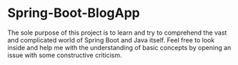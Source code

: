 # Spring-Boot-BlogApp
The sole purpose of this project is to learn and try to comprehend the vast and complicated world of Spring Boot and Java itself. Feel free to look inside and help me with the understanding of basic concepts by opening an issue with some constructive criticism.
